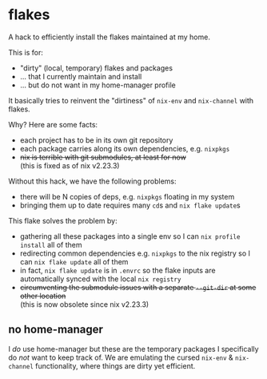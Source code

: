 # flakes

A hack to efficiently install the flakes maintained at my home.

This is for:
- "dirty" (local, <!--unlocked,--> temporary) flakes and packages
- ... that I currently maintain and install
- ... but do not want in my home-manager profile

It basically tries to reinvent the "dirtiness" of `nix-env` and `nix-channel` with flakes.

Why? Here are some facts:
- each project has to be in its own git repository
- each package carries along its own dependencies, e.g. `nixpkgs`
- ~~nix is terrible with git submodules, at least for now~~<br>
  (this is fixed as of nix v2.23.3)

Without this hack, we have the following problems:
- there will be N copies of deps, e.g. `nixpkgs` floating in my system
- bringing them up to date requires many `cd`s and `nix flake update`s

This flake solves the problem by:
- gathering all these packages into a single env so I can `nix profile install` all of them
- redirecting common dependencies e.g. `nixpkgs` to the nix registry so I can `nix flake update` all of them
- in fact, `nix flake update` is in `.envrc` so the flake inputs are automatically synced with the local `nix registry`
- ~~circumventing the submodule issues with a separate `--git-dir` at some other location~~<br>
  (this is now obsolete since nix v2.23.3)

## no home-manager

I _do_ use home-manager but these are the temporary packages I specifically do _not_ want to keep track of.
We are emulating the cursed `nix-env` & `nix-channel` functionality, where things are dirty yet efficient.

<!-- now committing `flake.lock` so that we can use github actions to build it.
Also now we _do_ expose the `.git` repo so the following is obselete.

## no `.git`

**Update:** this is now be obsolete since nix v2.23.3.

This flake _was_ designed to:

- present itself as a `path` to nix, yet
- be a secret git repository for efficient bookkeeping.

Fortunately, git provides the `--separate-git-dir` flag for relocating the `.git` directory somewhere else,
so that nix could not identify this flake as a git repository.
We can then use a special `git` wrapped with the `--git-dir` flag to manage this repository.
This special `git` is defined in the `flake.nix` itself.
Combined with the help of `.envrc` and `devShells`, this wrapped git can be presented to the user seamlessly,
while keeping the git repository hidden from nix.

## no `flake.lock`

`flake.lock` is no checked into the repository, because it contains dynamically generated store paths
in the form of
```
file:///nix/store/qpifqsm65cc86nn001nk860cjrgdk3mf-source/...
```
where the hash changes whenever the host repository changes. This is not useful at all.
Relatedly, `.envrc` contains `nix_direnv_manual_reload` to avoid reloading all the time.
-->
